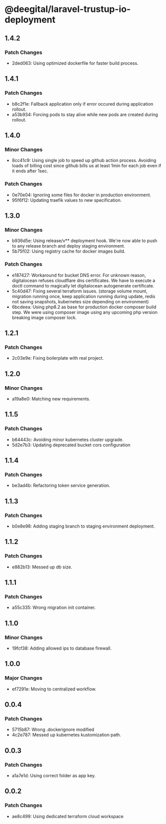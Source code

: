 # @deegital/laravel-trustup-io-deployment

## 1.4.2

### Patch Changes

- 2ded063: Using optimized dockerfile for faster build process.

## 1.4.1

### Patch Changes

- b8c2f1e: Fallback application only if error occured during application rollout.
- a53b934: Forcing pods to stay alive while new pods are created during rollout.

## 1.4.0

### Minor Changes

- 8cc41c9: Using single job to speed up github action process. Avoiding loads of billing cost since github bills us at least 1min for each job even if it ends after 1sec.

### Patch Changes

- 0e70e04: Ignoring some files for docker in production environment.
- 95f6f12: Updating traefik values to new specification.

## 1.3.0

### Minor Changes

- b936d5e: Using release/v\*\* deployment hook. We're now able to push to any release branch and deploy staging environment.
- 5b75f02: Using registry cache for docker images build.

### Patch Changes

- e187427: Workaround for bucket DNS error. For unknown reason, digitalocean refuses cloudflare dns certificates. We have to execute a doctl command to magically let digitalocean autogenerate certificate.
- 5c40d47: Fixing several terraform issues. (storage volume mount, migration running once, keep application running during update, redis not saving snapshots, kubernetes size depending on environment)
- 6bcdeea: Using php8.2 as base for production docker composer build step. We were using composer image using any upcoming php version breaking image composer lock.

## 1.2.1

### Patch Changes

- 2c03e9e: Fixing boilerplate with real project.

## 1.2.0

### Minor Changes

- a19a8e0: Matching new requirements.

## 1.1.5

### Patch Changes

- b64443c: Avoiding minor kubernetes cluster upgrade.
- 5d2e7b3: Updating deprecated bucket cors configuration

## 1.1.4

### Patch Changes

- be3ad4b: Refactoring token service generation.

## 1.1.3

### Patch Changes

- b0e8e98: Adding staging branch to staging environment deployment.

## 1.1.2

### Patch Changes

- e882b13: Messed up db size.

## 1.1.1

### Patch Changes

- a55c335: Wrong migration init container.

## 1.1.0

### Minor Changes

- 19fcf38: Adding allowed ips to database firewall.

## 1.0.0

### Major Changes

- ef7291e: Moving to centralized workflow.

## 0.0.4

### Patch Changes

- 5715b87: Wrong .dockerignore modified
- 4c2e787: Messed up kubernetes kustomization path.

## 0.0.3

### Patch Changes

- a1a7e1d: Using correct folder as app key.

## 0.0.2

### Patch Changes

- ae8c499: Using dedicated terraform cloud workspace
